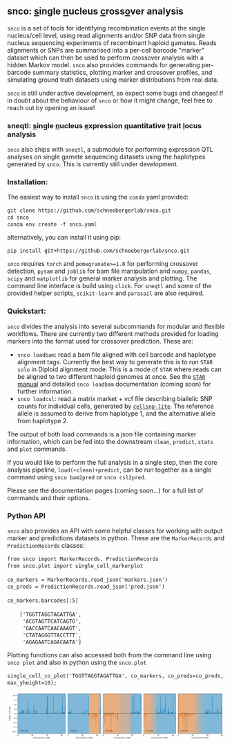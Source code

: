 ## **snco**: <ins>s</ins>ingle <ins>n</ins>ucleus <ins>c</ins>ross<ins>o</ins>ver analysis

`snco` is a set of tools for identifying recombination events at the single nucleus/cell level, using read alignments and/or SNP data from single nucleus sequencing experiments of recombinant haploid gametes. Reads alignments or SNPs are summarised into a per-cell barcode "marker" dataset which can then be used to perform crossover analysis with a hidden Markov model. `snco` also provides commands for generating per-barcode summary statistics, plotting marker and crossover profiles, and simulating ground truth datasets using marker distributions from real data.

`snco` is still under active development, so expect some bugs and changes! If in doubt about the behaviour of `snco` or how it might change, feel free to reach out by opening an issue!

### **sneqtl**: <ins>s</ins>ingle <ins>n</ins>ucleus <ins>e</ins>xpression <ins>q</ins>uantitative <ins>t</ins>rait <ins>l</ins>ocus analysis

`snco` also ships with `sneqtl`, a submodule for performing expression QTL analyses on single gamete sequencing datasets using the haplotypes generated by `snco`. This is currently still under development.

### Installation:

The easiest way to install `snco` is using the `conda` yaml provided:

```
git clone https://github.com/schneebergerlab/snco.git
cd snco
conda env create -f snco.yaml
```

alternatively, you can install it using pip:

```
pip install git+https://github.com/schneebergerlab/snco.git
```

`snco` requires `torch` and `pomegranate>=1.0` for performing crossover detection, `pysam` and `joblib` for bam file manipulation and `numpy`, `pandas`, `scipy` and `matplotlib` for general marker analysis and plotting. The command line interface is build using `click`. For `sneqtl` and some of the provided helper scripts, `scikit-learn` and `parasail` are also required.

### Quickstart:

`snco` divides the analysis into several subcommands for modular and flexible workflows. There are currently two different methods provided for loading markers into the format used for crossover prediction. These are: 

* `snco loadbam`: read a bam file aligned with cell barcode and haplotype alignment tags. Currently the best way to generate this is to run `STAR solo` in Diploid alignment mode. This is a mode of `STAR` where reads can be aligned to two different haploid genomes at once. See the [`STAR` manual](https://github.com/alexdobin/STAR/blob/master/doc/STARmanual.pdf) and detailed `snco loadbam` documentation (coming soon) for further information.
* `snco loadcsl`: read a matrix market + vcf file describing biallelic SNP counts for individual cells, generated by [`cellsnp-lite`](https://github.com/single-cell-genetics/cellsnp-lite). The reference allele is assumed to derive from haplotype 1, and the alternative allele from haplotype 2.

The output of both load commands is a json file containing marker information, which can be fed into the downstream `clean`, `predict`, `stats` and `plot` commands.

If you would like to perform the full analysis in a single step, then the core analysis pipeline, `load(+clean)+predict`, can be run together as a single command using `snco bam2pred` or `snco csl2pred`.

Please see the documentation pages (coming soon...) for a full list of commands and their options.

### Python API

`snco` also provides an API with some helpful classes for working with output marker and predictions datasets in python. These are the `MarkerRecords` and `PredictionRecords` classes:

```
from snco import MarkerRecords, PredictionRecords
from snco.plot import single_cell_markerplot

co_markers = MarkerRecords.read_json('markers.json')
co_preds = PredictionRecords.read_json('pred.json')

co_markers.barcodes[:5]

    ['TGGTTAGGTAGATTGA',
     'ACGTAGTTCATCAGTG',
     'GACCAATCAACAAAGT',
     'CTATAGGGTTACCTTT',
     'AGAGAATCAGACAATA']
```

Plotting functions can also accessed both from the command line using `snco plot` and also in python using the `snco.plot`

```
single_cell_co_plot('TGGTTAGGTAGATTGA', co_markers, co_preds=co_preds, max_yheight=10);
```

![single nucleus marker plot](images/sn_markerplot_example.png)
